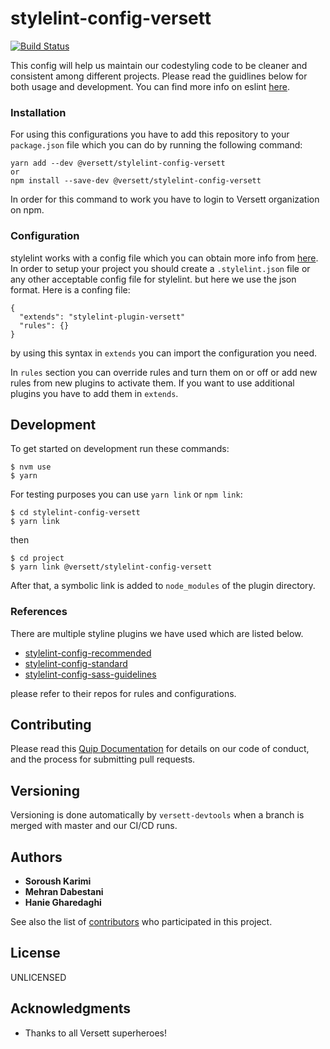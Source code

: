 # stylelint-config-versett

[![Build Status](https://travis-ci.com/versett/stylelint-config-versett.svg?token=V1x7Y8ZXchNswxYZP5ko&branch=master)](https://travis-ci.com/versett/style-lint-versett)

This config will help us maintain our codestyling code to be cleaner and consistent among different projects.
Please read the guidlines below for both usage and development.
You can find more info on eslint [here](https://github.com/stylelint/stylelint).


### Installation

For using this configurations you have to add this repository to your `package.json` file which you can do by running the following command:
```
yarn add --dev @versett/stylelint-config-versett
or
npm install --save-dev @versett/stylelint-config-versett
```
In order for this command to work you have to login to Versett organization on npm.


### Configuration
stylelint works with a config file which you can obtain more info from [here](https://github.com/stylelint/stylelint).
In order to setup your project you should create a `.stylelint.json` file or any other acceptable config file for stylelint. but here we use the json format. Here is a confing file:

```
{
  "extends": "stylelint-plugin-versett"
  "rules": {}
}
```

by using this syntax in `extends` you can import the configuration you need.

In `rules` section you can override rules and turn them on or off or add new rules from new plugins to activate them. If you want to use additional plugins you have to add them in `extends`.

## Development

To get started on development run these commands:
```
$ nvm use
$ yarn
```
For testing purposes you can use `yarn link` or `npm link`:
```
$ cd stylelint-config-versett
$ yarn link
```
then
```
$ cd project
$ yarn link @versett/stylelint-config-versett
```

After that, a symbolic link is added to `node_modules` of the plugin directory.

### References

There are multiple styline plugins we have used which are listed below.

* [stylelint-config-recommended](https://github.com/stylelint/stylelint-config-recommended)
* [stylelint-config-standard](https://github.com/stylelint/stylelint-config-standard)
* [stylelint-config-sass-guidelines](https://github.com/bjankord/stylelint-config-sass-guidelines)

please refer to their repos for rules and configurations.

## Contributing

Please read this [Quip Documentation](https://versett.quip.com/zyEcAZ0ZosJn/How-to-Contribute-Code) for details on our code of conduct, and the process for submitting pull requests.

## Versioning

Versioning is done automatically by `versett-devtools` when a branch is merged with master and our CI/CD runs.

## Authors

* **Soroush Karimi**
* **Mehran Dabestani**
* **Hanie Gharedaghi**

See also the list of [contributors](https://github.com/versett/stylelint-config-versett/contributors) who participated in this project.

## License

UNLICENSED

## Acknowledgments

* Thanks to all Versett superheroes!
